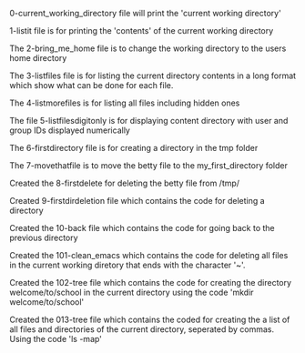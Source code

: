 0-current_working_directory file will print the 'current working directory'

1-listit file  is for printing the 'contents' of the current working directory

The 2-bring_me_home file is to change the working directory to the users home directory

The 3-listfiles file is for listing the current directory contents in a long format which show what can be done for each file.

The 4-listmorefiles is for listing all files including hidden ones

The file 5-listfilesdigitonly is for displaying content directory with user and group IDs displayed numerically

The 6-firstdirectory file is for creating a directory in the tmp folder

The 7-movethatfile is to move the betty file to the my_first_directory folder

Created the 8-firstdelete for deleting the betty file from /tmp/

Created 9-firstdirdeletion file which contains the code for deleting a directory

Created the 10-back file which contains the code for going back to the previous directory

Created the 101-clean_emacs which contains the code for deleting all files in the current working diretory that ends with the character '~'.

Created the 102-tree file which contains the code for creating the directory welcome/to/school in the current directory using the code 'mkdir welcome/to/school'

Created the 013-tree file which contains the coded for creating the a list of all files and directories of the current directory, seperated by commas. Using the code 'ls -map'
